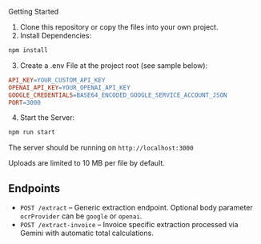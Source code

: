 Getting Started
1. Clone this repository or copy the files into your own project.
2. Install Dependencies:
```bash
npm install
```

3. Create a .env File at the project root (see sample below):
```makefile
API_KEY=YOUR_CUSTOM_API_KEY
OPENAI_API_KEY=YOUR_OPENAI_API_KEY
GOOGLE_CREDENTIALS=BASE64_ENCODED_GOOGLE_SERVICE_ACCOUNT_JSON
PORT=3000
```

4. Start the Server:
```bash
npm run start
```

The server should be running on `http://localhost:3000`

Uploads are limited to 10 MB per file by default.

## Endpoints

- `POST /extract` – Generic extraction endpoint. Optional body parameter `ocrProvider` can be `google` or `openai`.
- `POST /extract-invoice` – Invoice specific extraction processed via Gemini with automatic total calculations.
